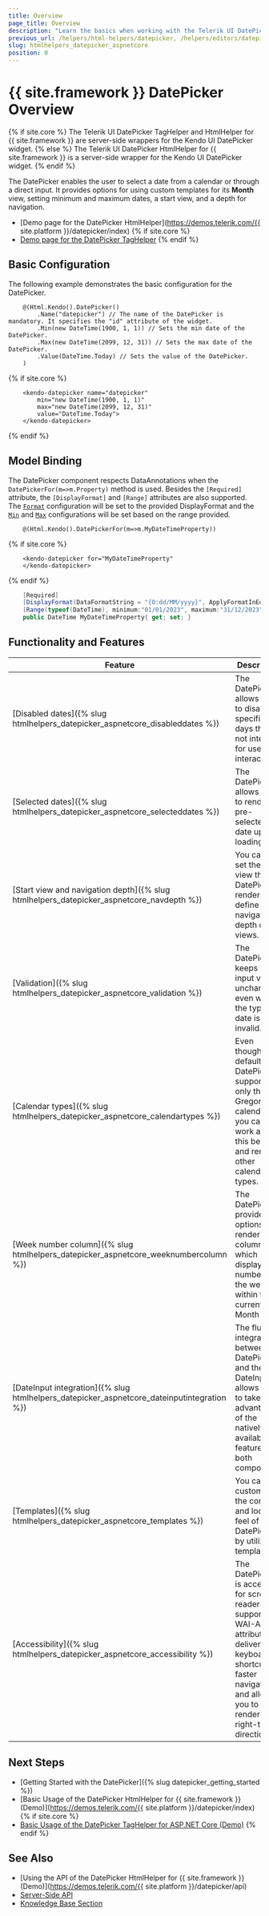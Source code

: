 ```yaml
---
title: Overview
page_title: Overview
description: "Learn the basics when working with the Telerik UI DatePicker component for {{ site.framework }}."
previous_url: /helpers/html-helpers/datepicker, /helpers/editors/datepicker/overview
slug: htmlhelpers_datepicker_aspnetcore
position: 0
---
```


# {{ site.framework }} DatePicker Overview

{% if site.core %}
The Telerik UI DatePicker TagHelper and HtmlHelper for {{ site.framework }} are server-side wrappers for the Kendo UI DatePicker widget.
{% else %}
The Telerik UI DatePicker HtmlHelper for {{ site.framework }} is a server-side wrapper for the Kendo UI DatePicker widget.
{% endif %}

The DatePicker enables the user to select a date from a calendar or through a direct input. It provides options for using custom templates for its **Month** view, setting minimum and maximum dates, a start view, and a depth for navigation.

* [Demo page for the DatePicker HtmlHelper](https://demos.telerik.com/{{ site.platform }}/datepicker/index)
{% if site.core %}
* [Demo page for the DatePicker TagHelper](https://demos.telerik.com/aspnet-core/datepicker/tag-helper)
{% endif %}

## Basic Configuration

The following example demonstrates the basic configuration for the DatePicker.

```HtmlHelper
    @(Html.Kendo().DatePicker()
        .Name("datepicker") // The name of the DatePicker is mandatory. It specifies the "id" attribute of the widget.
        .Min(new DateTime(1900, 1, 1)) // Sets the min date of the DatePicker.
        .Max(new DateTime(2099, 12, 31)) // Sets the max date of the DatePicker.
        .Value(DateTime.Today) // Sets the value of the DatePicker.
    )
```
{% if site.core %}
```TagHelper
    <kendo-datepicker name="datepicker"
        min="new DateTime(1900, 1, 1)" 
        max="new DateTime(2099, 12, 31)"
        value="DateTime.Today">
    </kendo-datepicker>
```
{% endif %}

## Model Binding

The DatePicker component respects DataAnnotations when the `DatePickerFor(m=>m.Property)` method is used. Besides the `[Required]` attribute, the `[DisplayFormat]` and `[Range]` attributes are also supported. The [`Format`](/api/kendo.mvc.ui.fluent/datepickerbuilder#formatsystemstring) configuration will be set to the provided DisplayFormat and the [`Min`](/api/kendo.mvc.ui.fluent/datepickerbuilder#minsystemstring) and [`Max`](/api/kendo.mvc.ui.fluent/datepickerbuilder#maxsystemstring) configurations will be set based on the range provided.

```HtmlHelper
    @(Html.Kendo().DatePickerFor(m=>m.MyDateTimeProperty))
```
{% if site.core %}
```TagHelper
    <kendo-datepicker for="MyDateTimeProperty"
    </kendo-datepicker>
```
{% endif %}
```C#
    [Required]
    [DisplayFormat(DataFormatString = "{0:dd/MM/yyyy}", ApplyFormatInEditMode = true)]
    [Range(typeof(DateTime), minimum:"01/01/2023", maximum:"31/12/2023")]
    public DateTime MyDateTimeProperty{ get; set; }
```

## Functionality and Features

|Feature|Description|
|-------|-----------|
| [Disabled dates]({% slug htmlhelpers_datepicker_aspnetcore_disableddates %}) | The DatePicker allows you to disable specific days that are not intended for user interaction. |
| [Selected dates]({% slug htmlhelpers_datepicker_aspnetcore_selecteddates %}) | The DatePicker allows you to render a pre-selected date upon loading. |
| [Start view and navigation depth]({% slug htmlhelpers_datepicker_aspnetcore_navdepth %}) | You can also set the initial view the DatePicker renders and define the navigation depth of its views. |
| [Validation]({% slug htmlhelpers_datepicker_aspnetcore_validation %}) | The DatePicker keeps its input value unchanged even when the typed date is invalid. |
| [Calendar types]({% slug htmlhelpers_datepicker_aspnetcore_calendartypes %}) | Even though, by default, the DatePicker supports only the Gregorian calendar, you can still work around this behavior and render other calendar types. |
| [Week number column]({% slug htmlhelpers_datepicker_aspnetcore_weeknumbercolumn %}) | The DatePicker provides options for rendering a column which displays the number of the weeks within the current Month view. |
| [DateInput integration]({% slug htmlhelpers_datepicker_aspnetcore_dateinputintegration %}) | The fluent integration between the DatePicker and the DateInput allows you to take advantage of the natively available features of both components. |
| [Templates]({% slug htmlhelpers_datepicker_aspnetcore_templates %}) | You can customize the content and look and feel of the DatePicker by utilizing templates. |
| [Accessibility]({% slug htmlhelpers_datepicker_aspnetcore_accessibility %}) | The DatePicker is accessible for screen readers, supports WAI-ARIA attributes, delivers keyboard shortcuts for faster navigation, and allows you to render it in a right-to-left direction. |

## Next Steps

* [Getting Started with the DatePicker]({% slug datepicker_getting_started %})
* [Basic Usage of the DatePicker HtmlHelper for {{ site.framework }} (Demo)](https://demos.telerik.com/{{ site.platform }}/datepicker/index)
{% if site.core %}
* [Basic Usage of the DatePicker TagHelper for ASP.NET Core (Demo)](https://demos.telerik.com/aspnet-core/datepicker/tag-helper)
{% endif %}

## See Also

* [Using the API of the DatePicker HtmlHelper for {{ site.framework }} (Demo)](https://demos.telerik.com/{{ site.platform }}/datepicker/api)
* [Server-Side API](/api/datepicker)
* [Knowledge Base Section](/knowledge-base)
